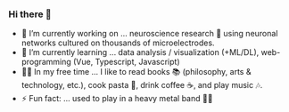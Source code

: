 ### Hi there 👋

- 🔭 I’m currently working on ... neuroscience research 🧠 using neuronal networks cultured on thousands of microelectrodes.
- 🌱 I’m currently learning ... data analysis / visualization (+ML/DL), web-programming (Vue, Typescript, Javascript)
- 💁‍♂️ In my free time ... I like to read books 📚 (philosophy, arts & technology, etc.), cook pasta 🍝, drink coffee ☕️, and play music 🎶.
- ⚡ Fun fact: ... used to play in a heavy metal band 🎸😎

<!--
**tk-neuron/tk-neuron** is a ✨ _special_ ✨ repository because its `README.md` (this file) appears on your GitHub profile.

Here are some ideas to get you started:

- 🔭 I’m currently working on ... neuroscience research, using neuronal networks cultured on thousands of microelectrodes
- 🌱 I’m currently learning ... machine learning, web-programming (Vue, Typescript, Javascript)
- 💬 Ask me about ...
- ⚡ Fun fact: ... used to play in a heavy metal band! 🎸😎
-->
